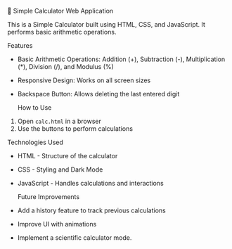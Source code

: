  🧮 Simple Calculator Web Application

This is a Simple Calculator built using HTML, CSS, and JavaScript. It performs basic arithmetic operations.

Features
- Basic Arithmetic Operations: Addition (+), Subtraction (-), Multiplication (*), Division (/), and Modulus (%)
- Responsive Design: Works on all screen sizes
- Backspace Button: Allows deleting the last entered digit



  How to Use
1. Open `calc.html` in a browser
2. Use the buttons to perform calculations

 Technologies Used
- HTML - Structure of the calculator
- CSS - Styling and Dark Mode
- JavaScript - Handles calculations and interactions

  Future Improvements
- Add a history feature to track previous calculations
- Improve UI with animations
- Implement a scientific calculator mode.




